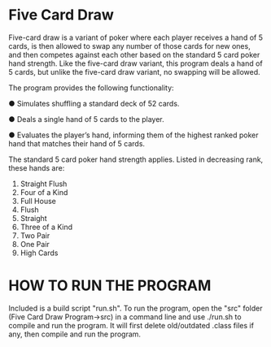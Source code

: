 # Five Card Draw

Five-card draw is a variant of poker where each player receives a hand of 5 cards, is then allowed to swap any number of those cards for new ones, and then competes against each other based on the standard 5 card poker hand strength. Like the five-card draw variant, this program deals a hand of 5 cards, but unlike the five-card draw variant, no swapping will be allowed.

The program provides the following functionality:

● Simulates shuffling a standard deck of 52 cards.

● Deals a single hand of 5 cards to the player.

● Evaluates the player’s hand, informing them of the highest ranked poker hand that matches their hand of 5 cards.

The standard 5 card poker hand strength applies. Listed in decreasing rank, these hands are:
1. Straight Flush
2. Four of a Kind
3. Full House
4. Flush
5. Straight
6. Three of a Kind
7. Two Pair
8. One Pair
9. High Cards

# HOW TO RUN THE PROGRAM

Included is a build script "run.sh". To run the program, open the "src" folder (Five Card Draw Program->src) in a command line and use ./run.sh to compile and run the program.
It will first delete old/outdated .class files if any, then compile and run the program. 
